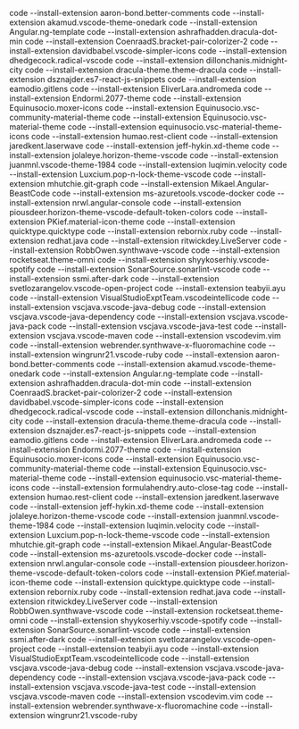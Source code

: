 code --install-extension aaron-bond.better-comments
code --install-extension akamud.vscode-theme-onedark
code --install-extension Angular.ng-template
code --install-extension ashrafhadden.dracula-dot-min
code --install-extension CoenraadS.bracket-pair-colorizer-2
code --install-extension davidbabel.vscode-simpler-icons
code --install-extension dhedgecock.radical-vscode
code --install-extension dillonchanis.midnight-city
code --install-extension dracula-theme.theme-dracula
code --install-extension dsznajder.es7-react-js-snippets
code --install-extension eamodio.gitlens
code --install-extension EliverLara.andromeda
code --install-extension Endormi.2077-theme
code --install-extension Equinusocio.moxer-icons
code --install-extension Equinusocio.vsc-community-material-theme
code --install-extension Equinusocio.vsc-material-theme
code --install-extension equinusocio.vsc-material-theme-icons
code --install-extension humao.rest-client
code --install-extension jaredkent.laserwave
code --install-extension jeff-hykin.xd-theme
code --install-extension jolaleye.horizon-theme-vscode
code --install-extension juanmnl.vscode-theme-1984
code --install-extension luqimin.velocity
code --install-extension Luxcium.pop-n-lock-theme-vscode
code --install-extension mhutchie.git-graph
code --install-extension Mikael.Angular-BeastCode
code --install-extension ms-azuretools.vscode-docker
code --install-extension nrwl.angular-console
code --install-extension piousdeer.horizon-theme-vscode-default-token-colors
code --install-extension PKief.material-icon-theme
code --install-extension quicktype.quicktype
code --install-extension rebornix.ruby
code --install-extension redhat.java
code --install-extension ritwickdey.LiveServer
code --install-extension RobbOwen.synthwave-vscode
code --install-extension rocketseat.theme-omni
code --install-extension shyykoserhiy.vscode-spotify
code --install-extension SonarSource.sonarlint-vscode
code --install-extension ssmi.after-dark
code --install-extension svetlozarangelov.vscode-open-project
code --install-extension teabyii.ayu
code --install-extension VisualStudioExptTeam.vscodeintellicode
code --install-extension vscjava.vscode-java-debug
code --install-extension vscjava.vscode-java-dependency
code --install-extension vscjava.vscode-java-pack
code --install-extension vscjava.vscode-java-test
code --install-extension vscjava.vscode-maven
code --install-extension vscodevim.vim
code --install-extension webrender.synthwave-x-fluoromachine
code --install-extension wingrunr21.vscode-ruby
code --install-extension aaron-bond.better-comments
code --install-extension akamud.vscode-theme-onedark
code --install-extension Angular.ng-template
code --install-extension ashrafhadden.dracula-dot-min
code --install-extension CoenraadS.bracket-pair-colorizer-2
code --install-extension davidbabel.vscode-simpler-icons
code --install-extension dhedgecock.radical-vscode
code --install-extension dillonchanis.midnight-city
code --install-extension dracula-theme.theme-dracula
code --install-extension dsznajder.es7-react-js-snippets
code --install-extension eamodio.gitlens
code --install-extension EliverLara.andromeda
code --install-extension Endormi.2077-theme
code --install-extension Equinusocio.moxer-icons
code --install-extension Equinusocio.vsc-community-material-theme
code --install-extension Equinusocio.vsc-material-theme
code --install-extension equinusocio.vsc-material-theme-icons
code --install-extension formulahendry.auto-close-tag
code --install-extension humao.rest-client
code --install-extension jaredkent.laserwave
code --install-extension jeff-hykin.xd-theme
code --install-extension jolaleye.horizon-theme-vscode
code --install-extension juanmnl.vscode-theme-1984
code --install-extension luqimin.velocity
code --install-extension Luxcium.pop-n-lock-theme-vscode
code --install-extension mhutchie.git-graph
code --install-extension Mikael.Angular-BeastCode
code --install-extension ms-azuretools.vscode-docker
code --install-extension nrwl.angular-console
code --install-extension piousdeer.horizon-theme-vscode-default-token-colors
code --install-extension PKief.material-icon-theme
code --install-extension quicktype.quicktype
code --install-extension rebornix.ruby
code --install-extension redhat.java
code --install-extension ritwickdey.LiveServer
code --install-extension RobbOwen.synthwave-vscode
code --install-extension rocketseat.theme-omni
code --install-extension shyykoserhiy.vscode-spotify
code --install-extension SonarSource.sonarlint-vscode
code --install-extension ssmi.after-dark
code --install-extension svetlozarangelov.vscode-open-project
code --install-extension teabyii.ayu
code --install-extension VisualStudioExptTeam.vscodeintellicode
code --install-extension vscjava.vscode-java-debug
code --install-extension vscjava.vscode-java-dependency
code --install-extension vscjava.vscode-java-pack
code --install-extension vscjava.vscode-java-test
code --install-extension vscjava.vscode-maven
code --install-extension vscodevim.vim
code --install-extension webrender.synthwave-x-fluoromachine
code --install-extension wingrunr21.vscode-ruby
